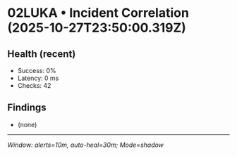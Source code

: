 # 02LUKA • Incident Correlation (2025-10-27T23:50:00.319Z)

## Health (recent)
- Success: 0%
- Latency: 0 ms
- Checks: 42

## Findings
- (none)

---
_Window: alerts=10m, auto-heal=30m; Mode=shadow_
